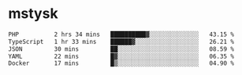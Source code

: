 # mstysk

<!--START_SECTION:waka-->

```txt
PHP          2 hrs 34 mins   ██████████▓░░░░░░░░░░░░░░   43.15 %
TypeScript   1 hr 33 mins    ██████▓░░░░░░░░░░░░░░░░░░   26.21 %
JSON         30 mins         ██░░░░░░░░░░░░░░░░░░░░░░░   08.59 %
YAML         22 mins         █▓░░░░░░░░░░░░░░░░░░░░░░░   06.35 %
Docker       17 mins         █▒░░░░░░░░░░░░░░░░░░░░░░░   04.90 %
```

<!--END_SECTION:waka-->
